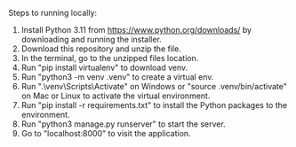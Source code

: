 Steps to running locally:
1. Install Python 3.11 from https://www.python.org/downloads/ by downloading and running the installer.
3. Download this repository and unzip the file.
4. In the terminal, go to the unzipped files location.
5. Run "pip install virtualenv" to download venv.
6. Run "python3 -m venv .venv" to create a virtual env.
7. Run ".\venv\Scripts\Activate" on Windows or "source .venv/bin/activate" on Mac or Linux to activate the virtual environment.
8. Run "pip install -r requirements.txt" to install the Python packages to the environment.
9. Run "python3 manage.py runserver" to start the server.
10. Go to "localhost:8000" to visit the application.
